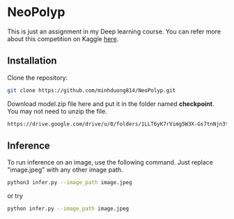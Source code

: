 # NeoPolyp

This is just an assignment in my Deep learning course. You can refer more about this competition on Kaggle [here](https://www.kaggle.com/c/bkai-igh-neopolyp/overview).

## Installation
Clone the repository:
```sh
git clone https://github.com/minhduong814/NeoPolyp.git
```
Download model.zip file here and put it in the folder named **checkpoint**. You may not need to unzip the file.
```sh
https://drive.google.com/drive/u/0/folders/1LLT6yK7rVimg5W3X-Gs7tnNjn3thUkoa
```

## Inference
To run inference on an image, use the following command. Just replace "image.jpeg" with any other image path.
```sh
python3 infer.py --image_path image.jpeg
```
or try
```sh
python infer.py --image_path image.jpeg
```
